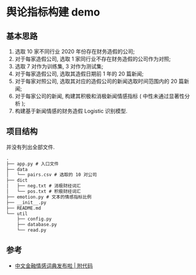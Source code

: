 # 舆论指标构建 demo

## 基本思路

1. 选取 10 家不同行业 2020 年份存在财务造假的公司;
2. 对于每家造假公司, 选取 1 家同行业不存在财务造假的公司作为对照;
3. 选取 7 对作为训练集, 3 对作为测试集;
4. 对于每家造假公司, 选取其造假日期前 1 年的 20 篇新闻;
5. 对于每家对照公司, 选取其对应的造假公司的新闻选取时间范围内的 20 篇新闻;
6. 对于每家公司的新闻, 构建其积极和消极新闻情感指标 ( 中性未通过显著性分析 );
7. 构建基于新闻情感的财务造假 Logistic 识别模型.

## 项目结构

并没有列出全部文件.

```txt
.
├── app.py # 入口文件
├── data
│   └── pairs.csv # 选取的 10 对公司
├── dict
│   ├── neg.txt # 消极财经词汇
│   └── pos.txt # 积极财经词汇
├── emotion.py # 文本的情感指标比例
├── __init__.py
├── README.md
└── util
    ├── config.py 
    ├── database.py
    └── read.py
```

## 参考

- [中文金融情感词典发布啦 | 附代码](https://jishuin.proginn.com/p/763bfbd60498)
